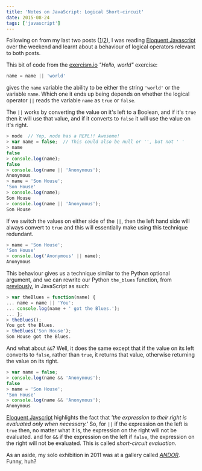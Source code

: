 ```yaml
---
title: 'Notes on JavaScript: Logical Short-circuit'
date: 2015-08-24
tags: ['javascript']
---
```


Following on from my last two posts ([1][onepost]/[2][twopost]), I was reading [Eloquent Javascript][ej] over the weekend and learnt about a behaviour of logical operators relevant to both posts.

This bit of code from the [exercism.io][exercism] _"Hello, world"_ exercise:

```javascript
name = name || 'world'
```

gives the `name` variable the ability to be either the string `'world'` or the variable `name`. Which one it ends up being depends on whether the logical operator `||` reads the variable `name` as `true` or `false`.

The `||` works by converting the value on it's left to a Boolean, and if it's `true` then it will use that value, and if it converts to `false` it will use the value on it's right.

```javascript
> node  // Yep, node has a REPL!! Awesome!
> var name = false;  // This could also be null or '', but not ' '
> name
false
> console.log(name);
false
> console.log(name || 'Anonymous');
Anonymous
> name = 'Son House';
'Son House'
> console.log(name);
Son House
> console.log(name || 'Anonymous');
Son House
```

If we switch the values on either side of the `||`, then the left hand side will always convert to `true` and this will essentially make using this technique redundant.

```javascript
> name = 'Son House';
'Son House'
> console.log('Anonymous' || name);
Anonymous
```

This behaviour gives us a technique similar to the Python optional argument, and we can rewrite our Python `the_blues` function, from [previously][twopost], in JavaScript as such:

```javascript
> var theBlues = function(name) {
... name = name || 'You';
... console.log(name + ' got the Blues.');
... };
> theBlues();
You got the Blues.
> theBlues('Son House');
Son House got the Blues.
```

And what about `&&`? Well, it does the same except that if the value on its left converts to `false`, rather than `true`, it returns that value, otherwise returning the value on its right.

```javascript
> var name = false;
> console.log(name && 'Anonymous');
false
> name = 'Son House';
'Son House'
> console.log(name && 'Anonymous');
Anonymous
```

[Eloquent Javscript][ej] highlights the fact that _'the expression to their right is evaluated only when necessary.'_ So, for `||` if the expression on the left is `true` then, no matter what it is, the expression on the right will not be evaluated. and for `&&` if the expression on the left if `false`, the expression on the right will not be evaluated. This is called _short-circuit evaluation_.

As an aside, my solo exhibition in 2011 was at a gallery called [_ANDOR_][andor]. Funny, huh?

[onepost]: https://bordeltabernacle.github.io/2015/08/21/node-dipping-toes.html
[twopost]: https://bordeltabernacle.github.io/2015/08/21/python-function-arguments.html
[ej]: http://eloquentjavascript.net/
[exercism]: http://exercism.io/
[andor]: http://www.creativeandorcultural.com/index.php/nobodys-fault-but-mine-yours-ours-mine
